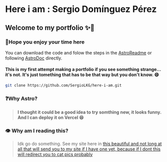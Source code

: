 # Here i am : Sergio Domínguez Pérez

## Welcome to my portfolio ✨🫡

### 🎉Hope you enjoy your time here

You can download the code and folow the steps in the [AstroReadme](AstroREADME.md) or following [AstroDoc](https://docs.astro.build/en/getting-started/) directly.

#### This is my first attempt making a portfolio if you see something strange... it's not. It's just tomething that has to be that way but you don't know. 😄

```bash
git clone https://github.com/SergioLKG/here-i-am.git
```

### ❓Why Astro?

> #### I thought it could be a good idea to try somthing new, it looks funny. And I can deploy it on Vercel 😆

### 👁️ Why am I reading this?

> Idk go do something. See my site here in [this beautiful and not long at all that will send you to my site if I have one yet, because if I dont this will redirect you to cat pics probably](https://cdn2.thecatapi.com/images/TdxQ2VvJK.jpg)
